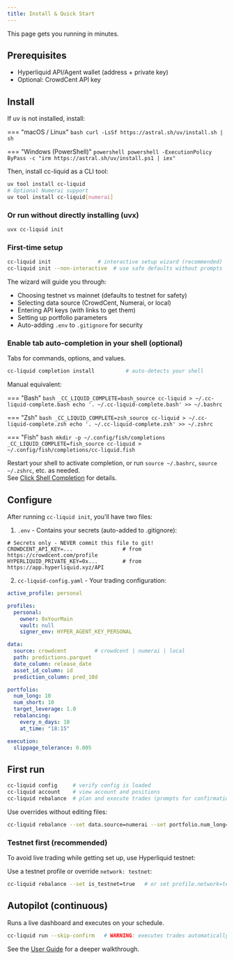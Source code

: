 ```yaml
---
title: Install & Quick Start
---
```


This page gets you running in minutes.

## Prerequisites

- Hyperliquid API/Agent wallet (address + private key)
- Optional: CrowdCent API key

## Install

If uv is not installed, install:

=== "macOS / Linux"
    ```bash
    curl -LsSf https://astral.sh/uv/install.sh | sh
    ```

=== "Windows (PowerShell)"
    ```powershell
    powershell -ExecutionPolicy ByPass -c "irm https://astral.sh/uv/install.ps1 | iex"
    ```

Then, install cc-liquid as a CLI tool:
```bash
uv tool install cc-liquid
# Optional Numerai support
uv tool install cc-liquid[numerai]
```

### Or run without directly installing (uvx)

```bash
uvx cc-liquid init
```

### First-time setup

```bash
cc-liquid init               # interactive setup wizard (recommended)
cc-liquid init --non-interactive  # use safe defaults without prompts
```

The wizard will guide you through:
- Choosing testnet vs mainnet (defaults to testnet for safety)
- Selecting data source (CrowdCent, Numerai, or local)
- Entering API keys (with links to get them)
- Setting up portfolio parameters
- Auto-adding `.env` to `.gitignore` for security


### Enable tab auto-completion in your shell (optional)

Tabs for commands, options, and values.

```bash
cc-liquid completion install          # auto-detects your shell
```

Manual equivalent:

=== "Bash"
    ```bash
    _CC_LIQUID_COMPLETE=bash_source cc-liquid > ~/.cc-liquid-complete.bash
    echo '. ~/.cc-liquid-complete.bash' >> ~/.bashrc
    ```

=== "Zsh"
    ```bash
    _CC_LIQUID_COMPLETE=zsh_source cc-liquid > ~/.cc-liquid-complete.zsh
    echo '. ~/.cc-liquid-complete.zsh' >> ~/.zshrc
    ```

=== "Fish"
    ```bash
    mkdir -p ~/.config/fish/completions
    _CC_LIQUID_COMPLETE=fish_source cc-liquid > ~/.config/fish/completions/cc-liquid.fish
    ```

Restart your shell to activate completion, or run `source ~/.bashrc`, `source ~/.zshrc`, etc. as needed.  
See [Click Shell Completion](https://click.palletsprojects.com/en/stable/shell-completion/) for details.

## Configure

After running `cc-liquid init`, you'll have two files:

1) `.env` - Contains your secrets (auto-added to .gitignore):

```env
# Secrets only - NEVER commit this file to git!
CROWDCENT_API_KEY=...                # from https://crowdcent.com/profile
HYPERLIQUID_PRIVATE_KEY=0x...        # from https://app.hyperliquid.xyz/API
```

2) `cc-liquid-config.yaml` - Your trading configuration:

```yaml
active_profile: personal

profiles:
  personal:
    owner: 0xYourMain
    vault: null
    signer_env: HYPER_AGENT_KEY_PERSONAL

data:
  source: crowdcent         # crowdcent | numerai | local
  path: predictions.parquet
  date_column: release_date
  asset_id_column: id
  prediction_column: pred_10d

portfolio:
  num_long: 10
  num_short: 10
  target_leverage: 1.0
  rebalancing:
    every_n_days: 10
    at_time: "18:15"

execution:
  slippage_tolerance: 0.005
```

## First run

```bash
cc-liquid config     # verify config is loaded
cc-liquid account    # view account and positions
cc-liquid rebalance  # plan and execute trades (prompts for confirmation)
```

Use overrides without editing files:

```bash
cc-liquid rebalance --set data.source=numerai --set portfolio.num_long=20 --set portfolio.target_leverage=2.0
```

### Testnet first (recommended)

To avoid live trading while getting set up, use Hyperliquid testnet:

Use a testnet profile or override `network: testnet`:

```bash
cc-liquid rebalance --set is_testnet=true   # or set profile.network=testnet
```

## Autopilot (continuous)

Runs a live dashboard and executes on your schedule.

```bash
cc-liquid run --skip-confirm   # WARNING: executes trades automatically
```

See the [User Guide](walkthrough.md) for a deeper walkthrough.


